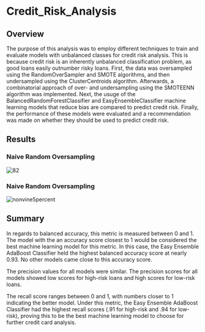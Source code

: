 # Credit_Risk_Analysis

## Overview
The purpose of this analysis was to employ different techniques to train and evaluate models with unbalanced classes for credit risk analysis. This is because credit risk is an inherently unbalanced classification problem, as good loans easily outnumber risky loans. First, the data was oversampled using the RandomOverSampler and SMOTE algorithms, and then undersampled using the ClusterCentroids algorithm. Afterwards, a combinatorial approach of over- and undersampling using the SMOTEENN algorithm was implemented. Next, the usuge of the BalancedRandomForestClassifier and EasyEnsembleClassifier machine learning models that reduce bias are compared to predict credit risk. Finally, the performance of these models were evaluated and a recommendation was made on whether they should be used to predict credit risk.

## Results
### Naive Random Oversampling
![82](Resources/82.png)

### Naive Random Oversampling
![nonvine5percent](Resources/nonvine5percent.png)

## Summary
In regards to balanced accuracy, this metric is measured between 0 and 1. The model with the an accuracy score closest to 1 would be considered the best machine learning model for this metric. In this case, the Easy Ensemble AdaBoost Classifier held the highest balanced accuracy score at nearly 0.93. No other models came close to this accuracy score.

The precision values for all models were similar. The precision scores for all models showed low scores for high-risk loans and high scores for low-risk loans. 

The recall score ranges between 0 and 1, with numbers closer to 1 indicating the better model. Under this metric, the Easy Ensemble AdaBoost Classifier had the highest recall scores (.91 for high-risk and .94 for low-risk), proving this to be the best machine learning model to choose for further credit card analysis.
